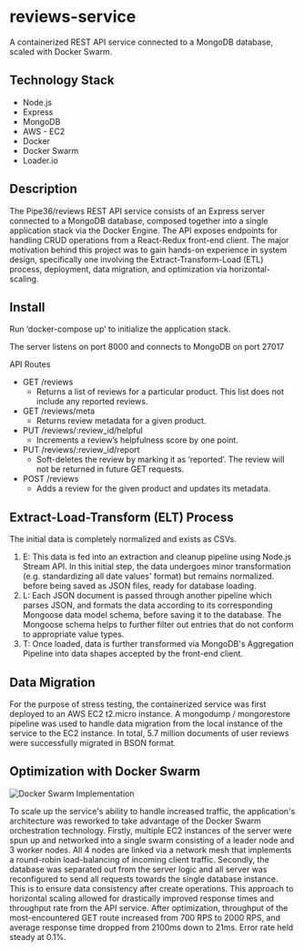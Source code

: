 # reviews-service

A containerized REST API service connected to a MongoDB database, scaled with Docker Swarm.

## Technology Stack

- Node.js
- Express
- MongoDB
- AWS - EC2
- Docker
- Docker Swarm
- Loader.io

## Description

The Pipe36/reviews REST API service consists of an Express server connected to a MongoDB database, composed together into a single application stack via the Docker Engine. The API exposes endpoints for handling CRUD operations from a React-Redux front-end client. The major motivation behind this project was to gain hands-on experience in system design, specifically one involving the Extract-Transform-Load (ETL) process, deployment, data migration, and optimization via horizontal-scaling.

## Install

Run ‘docker-compose up’ to initialize the application stack.

The server listens on port 8000 and connects to MongoDB on port 27017

API Routes

- GET /reviews
    - Returns a list of reviews for a particular product. This list does not include any reported reviews.
- GET /reviews/meta
    - Returns review metadata for a given product.
- PUT /reviews/:review_id/helpful
    - Increments a review’s helpfulness score by one point.
- PUT /reviews/:review_id/report
    - Soft-deletes the review by marking it as ‘reported’. The review will not be returned in future GET requests.
- POST /reviews
    - Adds a review for the given product and updates its metadata.

## Extract-Load-Transform (ELT) Process

The initial data is completely normalized and exists as CSVs.

1. E: This data is fed into an extraction and cleanup pipeline using Node.js Stream API. In this initial step, the data undergoes minor transformation (e.g. standardizing all date values' format) but remains normalized. before being saved as JSON files, ready for database loading. 
2. L: Each JSON document is passed through another pipeline which parses JSON, and formats the data according to its corresponding Mongoose data model schema, before saving it to the database. The Mongoose schema helps to further filter out entries that do not conform to appropriate value types.
3. T: Once loaded, data is further transformed via MongoDB's Aggregation Pipeline into data shapes accepted by the front-end client. 

## Data Migration

For the purpose of stress testing, the containerized service was first deployed to an AWS EC2 t2.micro instance. A mongodump / mongorestore pipeline was used to handle data migration from the local instance of the service to the EC2 instance. In total, 5.7 million documents of user reviews were successfully migrated in BSON format.  

## Optimization with Docker Swarm

![Docker Swarm Implementation](https://user-images.githubusercontent.com/76780896/120234205-12b41800-c28a-11eb-8bcd-6a98557c84d4.png)

To scale up the service's ability to handle increased traffic, the application's architecture was reworked to take advantage of the Docker Swarm orchestration technology. Firstly, multiple EC2 instances of the server were spun up and networked into a single swarm consisting of a leader node and 3 worker nodes. All 4 nodes are linked via a network mesh that implements a round-robin load-balancing of incoming client traffic. Secondly, the database was separated out from the server logic and all server was reconfigured to send all requests towards the single database instance. This is to ensure data consistency after create operations. This approach to horizontal scaling allowed for drastically improved response times and throughput rate from the API service. After optimization, throughput of the most-encountered GET route increased from 700 RPS to 2000 RPS, and average response time dropped from 2100ms down to 21ms. Error rate held steady at 0.1%.
